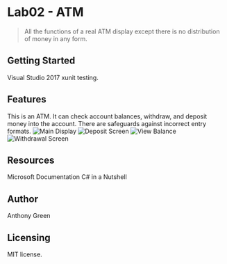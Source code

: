 # Lab02 - ATM
> All the functions of a real ATM display except there is no distribution of money in any form. 

## Getting Started
Visual Studio 2017
xunit testing. 

## Features
This is an ATM. It can check account balances, withdraw, and deposit money into the account. There are safeguards against incorrect entry formats.
![Main Display](Assets/MainDisplay.PNG)
![Deposit Screen](Assets/Deposit.PNG)
![View Balance](Assets/ViewBalance.PNG)
![Withdrawal Screen](Assets/Withdrawal.PNG)


## Resources
Microsoft Documentation 
C# in a Nutshell

## Author
Anthony Green

## Licensing
MIT license.
